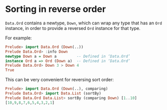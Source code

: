 # Sorting in reverse order

`Data.Ord` contains a newtype, `Down`, which can wrap any type that has an
`Ord` instance, in order to provide a reversed `Ord` instance for that type.

For example:

```hs
Prelude> import Data.Ord (Down(..))
Prelude Data.Ord> :info Down
newtype Down a = Down a         -- Defined in ‘Data.Ord’
instance Ord a => Ord (Down a)  -- Defined in ‘Data.Ord’
Prelude Data.Ord> Down 3 > Down 4
True
```

This can be very convenient for reversing sort order:

```hs
Prelude> import Data.Ord (Down(..), comparing)
Prelude Data.Ord> import Data.List (sortBy)
Prelude Data.Ord Data.List> sortBy (comparing Down) [1..10]
[10,9,8,7,6,5,4,3,2,1]
```
